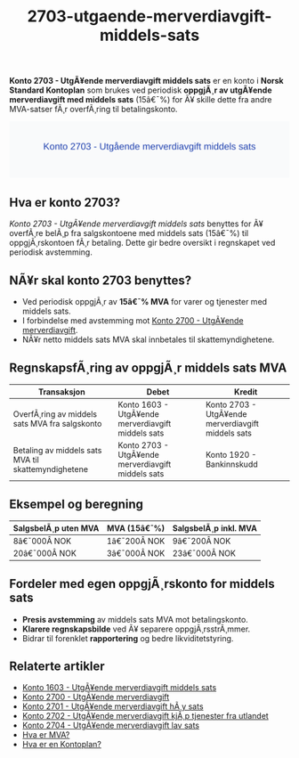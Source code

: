 ﻿---
title: "2703-utgaende-merverdiavgift-middels-sats"
meta_title: "2703-utgaende-merverdiavgift-middels-sats"
meta_description: '**Konto 2703 - UtgÃ¥ende merverdiavgift middels sats** er en konto i **Norsk Standard Kontoplan** som brukes ved periodisk **oppgjÃ¸r av utgÃ¥ende merverdiavgif...'
slug: 2703-utgaende-merverdiavgift-middels-sats
type: blog
layout: pages/single
---

**Konto 2703 - UtgÃ¥ende merverdiavgift middels sats** er en konto i **Norsk Standard Kontoplan** som brukes ved periodisk **oppgjÃ¸r av utgÃ¥ende merverdiavgift med middels sats** (15â€¯%) for Ã¥ skille dette fra andre MVA-satser fÃ¸r overfÃ¸ring til betalingskonto.

![Illustrasjon av konto 2703 UtgÃ¥ende merverdiavgift middels sats](2703-utgaende-merverdiavgift-middels-sats-image.svg)

## Hva er konto 2703?

*Konto 2703 - UtgÃ¥ende merverdiavgift middels sats* benyttes for Ã¥ overfÃ¸re belÃ¸p fra salgskontoene med middels sats (15â€¯%) til oppgjÃ¸rskontoen fÃ¸r betaling. Dette gir bedre oversikt i regnskapet ved periodisk avstemming.

## NÃ¥r skal konto 2703 benyttes?

* Ved periodisk oppgjÃ¸r av **15â€¯% MVA** for varer og tjenester med middels sats.
* I forbindelse med avstemming mot [Konto 2700 - UtgÃ¥ende merverdiavgift](/blogs/kontoplan/2700-utgaende-merverdiavgift "Konto 2700 - UtgÃ¥ende merverdiavgift").
* NÃ¥r netto middels sats MVA skal innbetales til skattemyndighetene.

## RegnskapsfÃ¸ring av oppgjÃ¸r middels sats MVA

| Transaksjon                                              | Debet                                                     | Kredit                                      |
|----------------------------------------------------------|-----------------------------------------------------------|----------------------------------------------|
| OverfÃ¸ring av middels sats MVA fra salgskonto            | Konto 1603 - UtgÃ¥ende merverdiavgift middels sats         | Konto 2703 - UtgÃ¥ende merverdiavgift middels sats |
| Betaling av middels sats MVA til skattemyndighetene      | Konto 2703 - UtgÃ¥ende merverdiavgift middels sats         | Konto 1920 - Bankinnskudd                    |

## Eksempel og beregning

| SalgsbelÃ¸p uten MVA | MVA (15â€¯%)   | SalgsbelÃ¸p inkl. MVA |
|---------------------|--------------|----------------------|
| 8â€¯000Â NOK           | 1â€¯200Â NOK    | 9â€¯200Â NOK            |
| 20â€¯000Â NOK          | 3â€¯000Â NOK    | 23â€¯000Â NOK           |

## Fordeler med egen oppgjÃ¸rskonto for middels sats

* **Presis avstemming** av middels sats MVA mot betalingskonto.
* **Klarere regnskapsbilde** ved Ã¥ separere oppgjÃ¸rsstrÃ¸mmer.
* Bidrar til forenklet **rapportering** og bedre likviditetstyring.

## Relaterte artikler

* [Konto 1603 - UtgÃ¥ende merverdiavgift middels sats](/blogs/kontoplan/1603-utgaende-merverdiavgift-middels-sats "Konto 1603 - UtgÃ¥ende merverdiavgift middels sats")
* [Konto 2700 - UtgÃ¥ende merverdiavgift](/blogs/kontoplan/2700-utgaende-merverdiavgift "Konto 2700 - UtgÃ¥ende merverdiavgift")
* [Konto 2701 - UtgÃ¥ende merverdiavgift hÃ¸y sats](/blogs/kontoplan/2701-utgaende-merverdiavgift-hoy-sats "Konto 2701 - UtgÃ¥ende merverdiavgift hÃ¸y sats")
* [Konto 2702 - UtgÃ¥ende merverdiavgift kjÃ¸p tjenester fra utlandet](/blogs/kontoplan/2702-utgaende-merverdiavgift-kjop-tjen-fra-utlandet "Konto 2702 - UtgÃ¥ende merverdiavgift kjÃ¸p tjenester fra utlandet")
* [Konto 2704 - UtgÃ¥ende merverdiavgift lav sats](/blogs/kontoplan/2704-utgaende-merverdiavgift-lav-sats "Konto 2704 - UtgÃ¥ende merverdiavgift lav sats")
* [Hva er MVA?](/blogs/regnskap/hva-er-moms-mva "Hva er MVA? MVA-regnskapsfÃ¸ring og merverdiavgift")
* [Hva er en Kontoplan?](/blogs/regnskap/hva-er-kontoplan "Hva er en Kontoplan? Komplett Guide til Kontoplaner i Norsk Regnskap")
